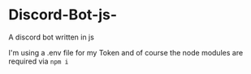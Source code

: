 # Discord-Bot-js-
A discord bot written in js

I'm using a .env file for my Token and of course the node modules are required via ```npm i```
